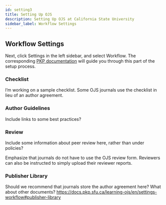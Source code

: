 ```yaml
---
id: setting3
title: Setting Up OJS
description: Setting Up OJS at California State University
sidebar_label: Workflow Settings
---
```

## Workflow Settings
Next, click Settings in the left sidebar, and select Workflow. The corresponding [PKP documentation](https://docs.pkp.sfu.ca/learning-ojs/en/settings-workflow) will guide you through this part of the setup process.

### Checklist
I’m working on a sample checklist. Some OJS journals use the checklist in lieu of an author agreement.

### Author Guidelines
Include links to some best practices?

### Review
Include some information about peer review here, rather than under policies?

Emphasize that journals do not have to use the OJS review form. Reviewers can also be instructed to simply upload their reviewer reports.

### Publisher Library
Should we recommend that journals store the author agreement here? What about other documents? https://docs.pkp.sfu.ca/learning-ojs/en/settings-workflow#publisher-library
